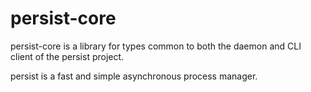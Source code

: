 persist-core
============

persist-core is a library for types common to both the daemon and CLI client of the persist project.  

persist is a fast and simple asynchronous process manager.  
